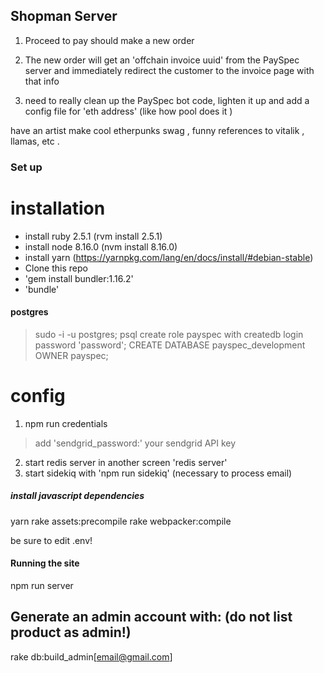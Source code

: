

## Shopman Server


1) Proceed to pay should make a new order

2) The new order will get an 'offchain invoice uuid' from the PaySpec server and immediately redirect the customer to the invoice page with that info

3) need to really clean up the PaySpec bot code, lighten it up and add a config file for 'eth address'  (like how pool does it )

have an artist make cool etherpunks swag , funny references to vitalik , llamas, etc .







### Set up

# installation
- install ruby 2.5.1 (rvm install 2.5.1)
- install node 8.16.0 (nvm install 8.16.0)
- install yarn (https://yarnpkg.com/lang/en/docs/install/#debian-stable)
- Clone this repo
- 'gem install bundler:1.16.2'
- 'bundle'

#### postgres
> sudo -i -u postgres;
> psql
> create role payspec with createdb login password 'password';
> CREATE DATABASE payspec_development OWNER payspec;



# config
1) npm run credentials
> add 'sendgrid_password:'  your sendgrid API key

2) start redis server in another screen 'redis server'
3) start sidekiq with 'npm run sidekiq'   (necessary to process email)


##### install javascript dependencies
yarn
rake assets:precompile
rake webpacker:compile

be sure to edit .env!

#### Running the site
npm run server


## Generate an admin account with: (do not list product as admin!)
rake db:build_admin[email@gmail.com]
